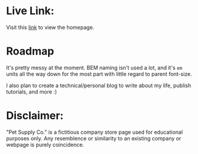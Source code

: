 # Live Link:
Visit this [link](https://1zzowiebeha.github.io/) to view the homepage.

# Roadmap

It's pretty messy at the moment. BEM naming isn't used a lot, and it's `em` units all the way down for the most part with little regard to parent font-size.

I also plan to create a technical/personal blog to write about my life, publish tutorials, and more :)

# Disclaimer:

"Pet Supply Co." is a fictitious company store page used for educational purposes only. Any resemblence or similarity to an existing company or webpage is purely coincidence.
